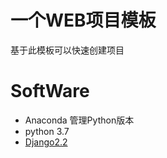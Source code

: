 # 一个WEB项目模板

基于此模板可以快速创建项目

# SoftWare

- Anaconda 管理Python版本
- python 3.7
- [Django2.2](https://docs.djangoproject.com/zh-hans/2.2/)
